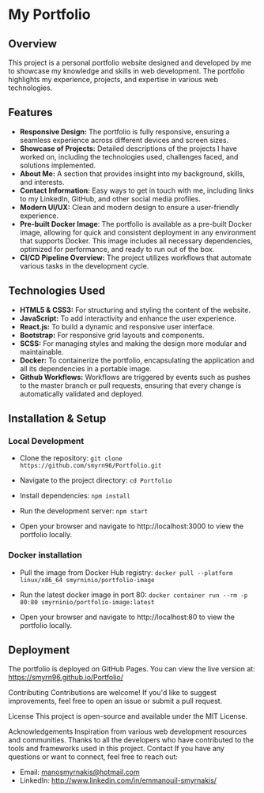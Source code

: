 # My Portfolio

## Overview
This project is a personal portfolio website designed and developed by me to showcase my knowledge and skills in web development. The portfolio highlights my experience, projects, and expertise in various web technologies.

## Features
- **Responsive Design:** The portfolio is fully responsive, ensuring a seamless experience across different devices and screen sizes.
- **Showcase of Projects:** Detailed descriptions of the projects I have worked on, including the technologies used, challenges faced, and solutions implemented.
- **About Me:** A section that provides insight into my background, skills, and interests.
- **Contact Information:** Easy ways to get in touch with me, including links to my LinkedIn, GitHub, and other social media profiles.
- **Modern UI/UX:** Clean and modern design to ensure a user-friendly experience.
- **Pre-built Docker Image**: The portfolio is available as a pre-built Docker image, allowing for quick and consistent deployment in any environment that supports Docker. This image includes all necessary dependencies, optimized for performance, and ready to run out of the box.
- **CI/CD Pipeline Overview:** The project utilizes  workflows that automate various tasks in the development cycle. 
  
## Technologies Used
- **HTML5 & CSS3:** For structuring and styling the content of the website.
- **JavaScript:** To add interactivity and enhance the user experience.
- **React.js:** To build a dynamic and responsive user interface.
- **Bootstrap:** For responsive grid layouts and components.
- **SCSS:** For managing styles and making the design more modular and maintainable.
- **Docker:** To containerize the portfolio, encapsulating the application and all its dependencies in a portable image.
- **Github Workflows:** Workflows are triggered by events such as pushes to the master branch or pull requests, ensuring that every change is automatically validated and deployed.

## Installation & Setup

### Local Development
- Clone the repository:
`git clone https://github.com/smyrn96/Portfolio.git`

- Navigate to the project directory: `cd Portfolio`
  
- Install dependencies: `npm install`

- Run the development server: `npm start`
  
- Open your browser and navigate to http://localhost:3000 to view the portfolio locally.

### Docker installation 
- Pull the image from Docker Hub registry:
`docker pull --platform linux/x86_64 smyrninio/portfolio-image`

- Run the latest docker image in port 80: `docker container run --rm -p 80:80 smyrninio/portfolio-image:latest`
  
- Open your browser and navigate to http://localhost:80 to view the portfolio locally.


## Deployment
The portfolio is deployed on GitHub Pages. You can view the live version at: https://smyrn96.github.io/Portfolio/

Contributing
Contributions are welcome! If you'd like to suggest improvements, feel free to open an issue or submit a pull request.

License
This project is open-source and available under the MIT License.

Acknowledgements
Inspiration from various web development resources and communities.
Thanks to all the developers who have contributed to the tools and frameworks used in this project.
Contact
If you have any questions or want to connect, feel free to reach out:

- Email: manosmyrnakis@hotmail.com
- LinkedIn: http://www.linkedin.com/in/emmanouil-smyrnakis/

